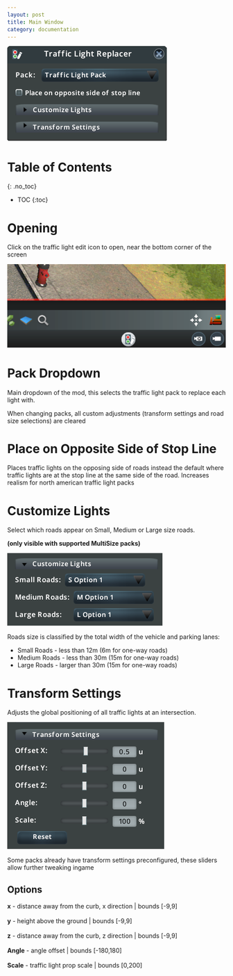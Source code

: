 ```yaml
---
layout: post
title: Main Window
category: documentation
---
```


![mainwindow](/assets/images/Cities_HKHGiqZjNV.png)

# Table of Contents
{: .no_toc}

* TOC
{:toc}


# Opening

Click on the traffic light edit icon to open, near the bottom corner of the screen

<img src="/assets/images/tlricon-location.png" width="555">


# Pack Dropdown

Main dropdown of the mod, this selects the traffic light pack to replace each light with.

When changing packs, all custom adjustments (transform settings and road size selections) are cleared


# Place on Opposite Side of Stop Line

Places traffic lights on the opposing side of roads instead the default where traffic lights are at the stop line at the same side of the road. Increases realism for north american traffic light packs

# Customize Lights

Select which roads appear on Small, Medium or Large size roads.

**(only visible with supported MultiSize packs)** 

![customlightpanel](/assets/images/Cities_QMSIlvzEGa.png)


Roads size is classified by the total width of the vehicle and parking lanes:

* Small Roads - less than 12m (6m for one-way roads)
* Medium Roads - less than 30m (15m for one-way roads)
* Large Roads - larger than 30m (15m for one-way roads)


# Transform Settings 

Adjusts the global positioning of all traffic lights at an intersection.

![transform-panel](/assets/images/Cities_FIxoZdqly0.png)

Some packs already have transform settings preconfigured, these sliders allow further tweaking ingame

## Options

**x** - distance away from the curb, x direction | bounds [-9,9]\
\
**y** - height above the ground | bounds [-9,9]\
\
**z** - distance away from the curb, z direction | bounds [-9,9]\
\
**Angle** - angle offset | bounds [-180,180]\
\
**Scale** - traffic light prop scale | bounds [0,200]
<br><br>
